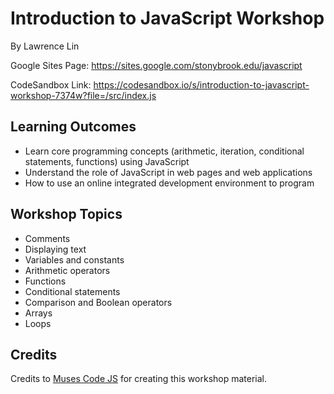 # Introduction to JavaScript Workshop

By Lawrence Lin

Google Sites Page: https://sites.google.com/stonybrook.edu/javascript

CodeSandbox Link: https://codesandbox.io/s/introduction-to-javascript-workshop-7374w?file=/src/index.js

## Learning Outcomes

- Learn core programming concepts (arithmetic, iteration, conditional statements, functions) using JavaScript
- Understand the role of JavaScript in web pages and web applications
- How to use an online integrated development environment to program

## Workshop Topics

- Comments
- Displaying text
- Variables and constants
- Arithmetic operators
- Functions
- Conditional statements
- Comparison and Boolean operators
- Arrays
- Loops

## Credits

Credits to [Muses Code JS](https://github.com/muses-code-js) for creating this workshop material.
